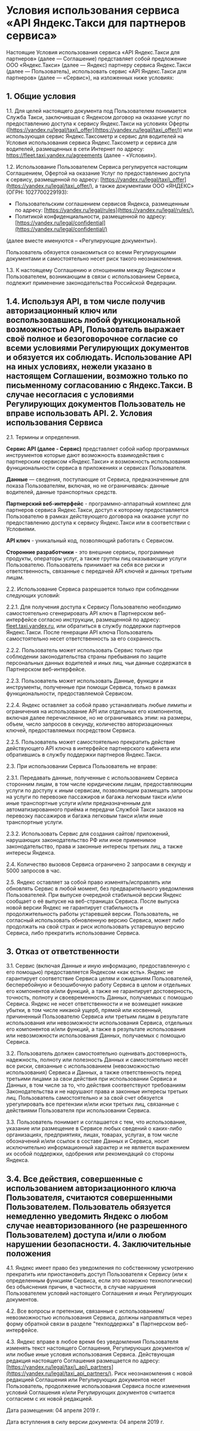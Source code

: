  **Условия использования сервиса «API Яндекс.Такси для партнеров сервиса»**
==========================================================================

   Настоящие Условия использования сервиса «API Яндекс.Такси для партнеров» (далее — Соглашение) представляет собой предложение ООО «Яндекс.Такси» (далее — Яндекс) партнеру сервиса Яндекс.Такси (далее — Пользователь), использовать сервис «API Яндекс.Такси для партнеров» (далее — «Сервис»), на изложенных ниже условиях:

  1\. Общие условия
-----------------

1\.1\. Для целей настоящего документа под Пользователем понимается Служба Такси, заключившая с Яндексом договор на оказание услуг по предоставлению доступа к сервису Яндекс.Такси на условиях Оферты ([https://yandex.ru/legal/taxi\_offer](https://yandex.ru/legal/taxi_offer/)) или использующая сервис Яндекс.Таксометр и сервис для водителей на Условия использования сервиса Яндекс.Таксометр и сервиса для водителей, размещенных в сети Интернет по адресу: <https://fleet.taxi.yandex.ru/agreements> (далее \- «Условия»). 

1\.2\. Использование Пользователем Сервиса регулируется настоящим Соглашением, Офертой на оказание Услуг по предоставлению доступа к сервису, размещенной по адресу: [https://yandex.ru/legal/taxi\_offer](https://yandex.ru/legal/taxi_offer/), а также документами ООО «ЯНДЕКС» (ОГРН: 1027700229193\):

* Пользовательским соглашением сервисов Яндекса, размещенным по адресу: [https://yandex.ru/legal/rules](https://yandex.ru/legal/rules/),
* Политикой конфиденциальности, размещенной по адресу: [https://yandex.ru/legal/confidential](https://yandex.ru/legal/confidential/)

 (далее вместе именуются – «Регулирующие документы»).

 Пользователь обязуется ознакомиться со всеми Регулирующими документами и самостоятельно несет риск такого неознакомления.

1\.3\. К настоящему Соглашению и отношениям между Яндексом и Пользователем, возникающим в связи с использованием Сервиса, подлежит применение законодательства Российской Федерации.

1\.4\. Используя API, в том числе получив авторизационный ключ или воспользовавшись любой функциональной возможностью API, Пользователь выражает своё полное и безоговорочное согласие со всеми условиями Регулирующих документов и обязуется их соблюдать. Использование API на иных условиях, нежели указано в настоящем Соглашении, возможно только по письменному согласованию с Яндекс.Такси. В случае несогласия с условиями Регулирующих документов Пользователь не вправе использовать API. 2\. Условия использования Сервиса
---------------------------------

 2\.1\. Термины и определения.

 **Сервис API (далее \- Сервис)** представляет собой набор программных инструментов которые дают возможность взаимодействия с партнерским сервисом «Яндекс.Такси» и возможность использования функциональности сервиса в приложениях и сервисах Пользователя.

 **Данные** — сведения, поступающие от Сервиса, предназначенные для показа Пользователям, включая, но не ограничиваясь: данные водителей, данные транспортных средств.

 **Партнерский веб\-интерфейс** \- программно\-аппаратный комплекс для партнеров сервиса Яндекс.Такси, доступ к которому предоставляется Пользователю в рамках действующего договора на оказание услуг по предоставлению доступа к сервису Яндекс.Такси или в соответствии с Условиями.

 **API ключ** \- уникальный код, позволяющий работать с Сервисом.

 **Сторонние разработчики** \- это внешние сервисы, программные продукты, операторы услуг, а также группы лиц оказывающие услуги Пользователю. Пользователь принимает на себя все риски и ответственность, связанные с передачей API ключей и данных третьим лицам.

  

 2\.2\. Использование Сервиса разрешается только при соблюдении следующих условий:

  2\.2\.1\. Для получения доступа к Сервису Пользователю необходимо самостоятельно сгенерировать API ключ в Партнерском веб\-интерфейсе согласно инструкции, размещенной по адресу: [fleet.taxi.yandex.ru](https://fleet.taxi.yandex.ru), или обратиться в службу поддержки партнеров Яндекс.Такси. После генерации API ключа Пользователь самостоятельно несет ответственность за его сохранность. 

  2\.2\.2\. Пользователь может использовать Сервис только при соблюдении законодательства страны пребывания по защите персональных данных водителей и иных лиц, чьи данные содержатся в Партнерском веб\-интерфейсе.

  2\.2\.3\. Пользователь может использовать Данные, функции и инструменты, полученные при помощи Сервиса, только в рамках функциональности, предоставляемой Сервисом.

  2\.2\.4\. Яндекс оставляет за собой право устанавливать любые лимиты и ограничения на использование API или отдельных его компонентов, включая далее перечисленное, но не ограничиваясь этим: на размеры, объем, число запросов в секунду, количество авторизационных ключей, предоставляемых посредством Сервиса. 

  2\.2\.5\. Пользователь может самостоятельно прекратить действие действующего API ключа в интерфейсе партнерского кабинета или обратившись в службу поддержки партнеров Яндекс.Такси.

  2\.3\. При использовании Сервиса Пользователь не вправе:

  2\.3\.1\. Передавать данные, полученные с использованием Сервиса сторонним лицам, в том числе юридическим лицам, предоставляющим услуги по доступу к иным сервисам, позволяющим размещать запросы на услуги по перевозке пассажиров и багажа легковым такси и/или иные транспортные услуги и/или предназначенным для автоматизированного приёма и передачи Службой Такси заказов на перевозку пассажиров и багажа легковым такси и/или иные транспортные услуги. 

  2\.3\.2\. Использовать Сервис для создания сайтов/ приложений, нарушающих законодательство РФ или иное применимое законодательство, права и законные интересы третьих лиц, а также интересы Яндекса.

  2\.4\. Количество вызовов Сервиса ограничено 2 запросами в секунду и 5000 запросов в час.

  2\.5\. Яндекс оставляет за собой право изменять/исправлять или обновлять Сервис в любой момент, без предварительного уведомления Пользователей. При выпуске очередной стабильной версии Яндекс сообщает о её выпуске на веб\-страницах Сервиса. После выпуска новой версии Яндекс не гарантирует стабильность и продолжительность работы устаревшей версии. Пользователь, не согласный использовать обновленную версию Сервиса, может либо продолжать на свой страх и риск использовать устаревшую версию Сервиса, либо прекратить использование Сервиса.

  3\. Отказ от ответственности
----------------------------

3\.1\. Сервис (включая Данные и иную информацию, предоставленную с его помощью) предоставляется Яндексом «как есть». Яндекс не гарантирует соответствие Сервиса целям и ожиданиям Пользователей, бесперебойную и безошибочную работу Сервиса в целом и отдельных его компонентов и/или функций, а также не гарантирует достоверность, точность, полноту и своевременность Данных, получаемых с помощью Сервиса. Яндекс не несет ответственности и не возмещает никакие убытки, в том числе никакой ущерб, прямой или косвенный, причиненный Пользователю Сервиса или третьим лицам в результате использования или невозможности использования Сервиса, отдельных его компонентов и/или функций, а также в результате использования или невозможности использования Данных, получаемых с помощью Сервиса.

 3\.2\. Пользователь должен самостоятельно оценивать достоверность, надежность, полноту или полезность Данных и самостоятельно несёт все риски, связанные с использованием (невозможностью использования) Сервиса и Данных, а также ответственность перед третьими лицами за свои действия при использовании Сервиса и Данных, в том числе за то, что действия соответствуют требованиям Законодательства и не нарушают права и законные интересы третьих лиц. Пользователь самостоятельно и за свой счет обязуется урегулировать все претензии и/или иски третьих лиц, связанные с действиями Пользователя при использовании Сервиса.

 3\.3\. Пользователь понимает и соглашается с тем, что использование, указание или размещение в Сервисе любых сведений о каких\-либо организациях, предприятиях, лицах, товарах, услугах, в том числе обозначений и/или ссылок в составе Данных и Сервиса, носит исключительно информационный характер и не является выражением их особой поддержки, одобрения или рекомендаций со стороны Яндекса.

3\.4\. Все действия, совершенные с использованием авторизационного ключа Пользователя, считаются совершенными Пользователем. Пользователь обязуется немедленно уведомить Яндекс о любом случае неавторизованного (не разрешенного Пользователем) доступа и/или о любом нарушении безопасности. 4\. Заключительные положения
----------------------------

 4\.1\. Яндекс имеет право без уведомления по собственному усмотрению прекратить или приостановить доступ Пользователя к Сервису (или к определенным функциям Сервиса, если это возможно технологически) без объяснения причин, в частности, в случае нарушения Пользователем условий настоящего Соглашения и иных Регулирующих документов.

  4\.2\. Все вопросы и претензии, связанные с использованием/невозможностью использования Сервиса, должны направляться через форму обратной связи в разделе "техподдержка" в Партнерском веб\-интерфейсе.

  4\.3\. Яндекс вправе в любое время без уведомления Пользователя изменять текст настоящего Соглашения, Регулирующих документов и/или любые иные условия использования Сервиса. Действующая редакция настоящего Соглашения размещается по адресу: [https://yandex.ru/legal/taxi\_api\_partners](https://yandex.ru/legal/taxi_api_partners/). Риск неознакомления с новой редакцией Соглашения или Регулирующих документов несет Пользователь, продолжение использования Сервиса после изменения условий Соглашения и/или Регулирующих документов считается согласием с их новой редакцией.

   Дата размещения: 04 апреля 2019 г. 

Дата вступления в силу версии документа: 04 апреля 2019 г. 
